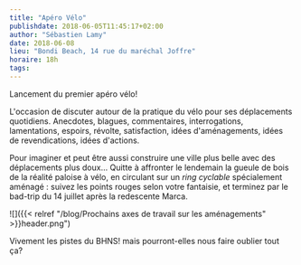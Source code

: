 ```yaml
---
title: "Apéro Vélo"
publishdate: 2018-06-05T11:45:17+02:00
author: "Sébastien Lamy"
date: 2018-06-08
lieu: "Bondi Beach, 14 rue du maréchal Joffre"
horaire: 18h
tags:
---
```


Lancement du premier apéro vélo!

L'occasion de discuter autour de la pratique du vélo pour ses déplacements
quotidiens. Anecdotes, blagues, commentaires, interrogations, lamentations,
espoirs, révolte, satisfaction, idées d'aménagements, idées de revendications,
idées d'actions.

Pour imaginer et peut être aussi construire une ville plus belle avec des
déplacements plus doux... Quitte à affronter le lendemain la gueule de bois de
la réalité paloise à vélo, en circulant sur un  _ring cyclable_ spécialement
aménagé : suivez les points rouges selon votre fantaisie, et terminez par
le bad-trip du 14 juillet après la redescente Marca.

![]({{< relref "/blog/Prochains axes de travail sur les aménagements" >}}header.png")


Vivement les pistes du BHNS! mais pourront-elles nous faire oublier tout ça?
